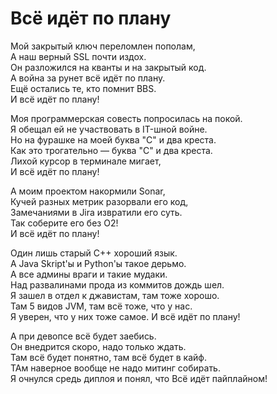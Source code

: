 # Всё идёт по плану
Мой закрытый ключ переломлен пополам,  
А наш верный SSL почти издох.  
Он разложился на кванты и на закрытый код.  
А война за рунет всё идёт по плану.  
Ещё остались те, кто помнит BBS.  
И всё идёт по плану!

Моя программерская совесть попросилась на покой.  
Я обещал ей не участвовать в IT-шной войне.  
Но на фурашке на моей буква "C" и два креста.  
Как это трогательно — буква "C" и два креста.  
Лихой курсор в терминале мигает,  
И всё идёт по плану!

А моим проектом накормили Sonar,  
Кучей разных метрик разорвали его код,  
Замечаниями в Jira извратили его суть.  
Так соберите его без O2!  
И всё идёт по плану!

Один лишь старый C++ хороший язык.  
А Java Skript'ы и Python'ы такое дерьмо.  
А все админы враги и такие мудаки.  
Над развалинами прода из коммитов дождь шел.   
Я зашел в отдел к джавистам, там тоже хорошо.  
Там 5 видов JVM, там всё тоже, что у нас.  
Я уверен, что у них тоже самое. 
И всё идёт по плану!

А при девопсе всё будет заебись.  
Он внедрится скоро, надо только ждать.  
Там всё будет понятно, там всё будет в кайф.  
ТАм наверное вообще не надо митинг собирать.  
Я очнулся средь диплоя и понял, что 
Всё идёт пайплайном!  
